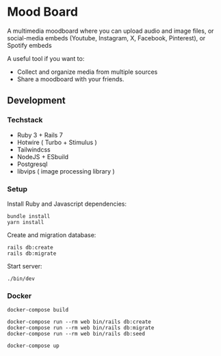 # Mood Board

A multimedia moodboard where you can upload audio and image files, or social-media embeds (Youtube, Instagram, X, Facebook, Pinterest), or Spotify embeds

A useful tool if you want to:

- Collect and organize media from multiple sources
- Share a moodboard with your friends.

## Development

### Techstack 
- Ruby 3 + Rails 7
- Hotwire ( Turbo + Stimulus )
- Tailwindcss
- NodeJS + ESbuild
- Postgresql 
- libvips ( image processing library )

### Setup
Install Ruby and Javascript dependencies:
```
bundle install
yarn install
```
Create and migration database: 
```
rails db:create
rails db:migrate
```
Start server:
```
./bin/dev
```

### Docker
```
docker-compose build

docker-compose run --rm web bin/rails db:create  
docker-compose run --rm web bin/rails db:migrate  
docker-compose run --rm web bin/rails db:seed  

docker-compose up 
```
